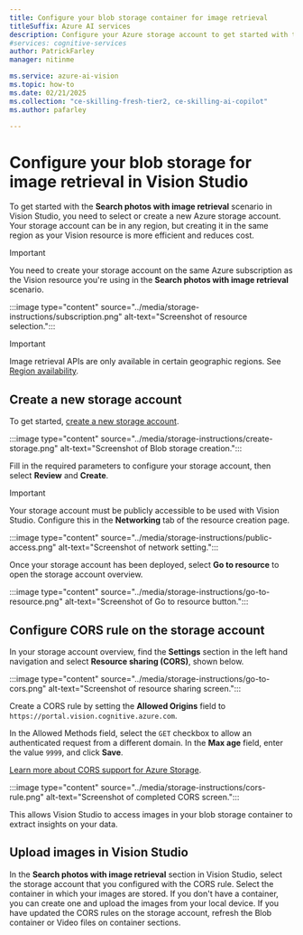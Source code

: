 ```yaml
---
title: Configure your blob storage container for image retrieval
titleSuffix: Azure AI services
description: Configure your Azure storage account to get started with the **Search photos image retrieval** experience in Vision Studio.
#services: cognitive-services
author: PatrickFarley
manager: nitinme

ms.service: azure-ai-vision
ms.topic: how-to
ms.date: 02/21/2025
ms.collection: "ce-skilling-fresh-tier2, ce-skilling-ai-copilot"
ms.author: pafarley

---
```


# Configure your blob storage for image retrieval in Vision Studio

To get started with the **Search photos with image retrieval** scenario in Vision Studio, you need to select or create a new Azure storage account. Your storage account can be in any region, but creating it in the same region as your Vision resource is more efficient and reduces cost. 

> [!IMPORTANT]
> You need to create your storage account on the same Azure subscription as the Vision resource you're using in the **Search photos with image retrieval** scenario.
>
> :::image type="content" source="../media/storage-instructions/subscription.png" alt-text="Screenshot of resource selection.":::

> [!IMPORTANT]
> Image retrieval APIs are only available in certain geographic regions. See [Region availability](../overview-image-analysis.md#region-availability).


## Create a new storage account

To get started, <a href="https://ms.portal.azure.com/#create/Microsoft.StorageAccount"  title="create a new storage account"  target="_blank">create a new storage account</a>.

:::image type="content" source="../media/storage-instructions/create-storage.png" alt-text="Screenshot of Blob storage creation.":::

Fill in the required parameters to configure your storage account, then select **Review** and **Create**.

> [!IMPORTANT]
> Your storage account must be publicly accessible to be used with Vision Studio. Configure this in the **Networking** tab of the resource creation page.
>
> :::image type="content" source="../media/storage-instructions/public-access.png" alt-text="Screenshot of network setting.":::

Once your storage account has been deployed, select **Go to resource** to open the storage account overview. 

:::image type="content" source="../media/storage-instructions/go-to-resource.png" alt-text="Screenshot of Go to resource button.":::


## Configure CORS rule on the storage account 

In your storage account overview, find the **Settings** section in the left hand navigation and select **Resource sharing (CORS)**, shown below.

:::image type="content" source="../media/storage-instructions/go-to-cors.png" alt-text="Screenshot of resource sharing screen.":::


Create a CORS rule by setting the **Allowed Origins** field to `https://portal.vision.cognitive.azure.com`.

In the Allowed Methods field, select the `GET` checkbox to allow an authenticated request from a different domain. In the **Max age** field, enter the value `9999`, and click **Save**. 

[Learn more about CORS support for Azure Storage](/rest/api/storageservices/cross-origin-resource-sharing--cors--support-for-the-azure-storage-services).


:::image type="content" source="../media/storage-instructions/cors-rule.png" alt-text="Screenshot of completed CORS screen.":::


This allows Vision Studio to access images in your blob storage container to extract insights on your data.

## Upload images in Vision Studio

In the **Search photos with image retrieval** section in Vision Studio, select the storage account that you configured with the CORS rule. Select the container in which your images are stored. If you don't have a container, you can create one and upload the images from your local device. If you have updated the CORS rules on the storage account, refresh the Blob container or Video files on container sections.

